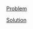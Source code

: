 [Problem](https://leetcode.com/problems/scramble-string)

[Solution](https://leetcode.com/problems/scramble-string/solutions/3360363/87-scramble-string-simple-solution)
